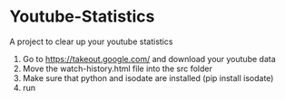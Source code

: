 # Youtube-Statistics
A project to clear up your youtube statistics

1. Go to https://takeout.google.com/ and download your youtube data
2. Move the watch-history.html file into the src folder
3. Make sure that python and isodate are installed (pip install isodate)
4. run
